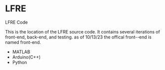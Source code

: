 # LFRE
LFRE Code

This is the location of the LFRE source code. It contains several iterations of front-end, back-end, and testing.
as of 10/13/23 the  offical front--end is named front-end.

- MATLAB
- Arduino(C++)
- Python 

